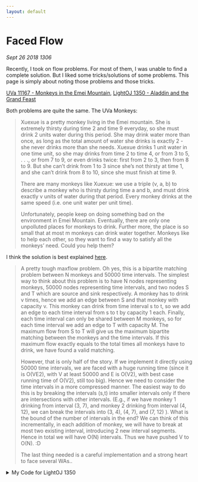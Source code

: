 ```yaml
---
layout: default
---
```


# Faced Flow
_Sept 26 2018 1306_

Recently, I took on flow problems. For most of them, I was unable to find a complete solution. But I liked some tricks/solutions of some problems. This page is simply about noting those problems and those tricks.

[UVa 11167 - Monkeys in the Emei Mountain](https://uva.onlinejudge.org/index.php?option=com_onlinejudge&Itemid=8&category=24&page=show_problem&problem=2108), [LightOJ 1350 - Aladdin and the Grand Feast](http://lightoj.com/volume_showproblem.php?problem=1350)

Both problems are quite the same. The UVa Monkeys:

> Xuexue is a pretty monkey living in the Emei mountain. She is extremely thirsty during time 2 and
time 9 everyday, so she must drink 2 units water during this period. She may drink water more than
once, as long as the total amount of water she drinks is exactly 2 - she never drinks more than she
needs. Xuexue drinks 1 unit water in one time unit, so she may drinks from time 2 to time 4, or from
3 to 5, . . ., or from 7 to 9, or even drinks twice: first from 2 to 3, then from 8 to 9. But she can’t drink
from 1 to 3 since she’s not thirsty at time 1, and she can’t drink from 8 to 10, since she must finish at
time 9.
> 
> There are many monkeys like Xuexue: we use a triple (v, a, b) to describe a monkey who is thirsty
during time a and b, and must drink exactly v units of water during that period. Every monkey drinks
at the same speed (i.e. one unit water per unit time).
> 
> Unfortunately, people keep on doing something bad on the environment in Emei Mountain. Eventually,
there are only one unpolluted places for monkeys to drink. Further more, the place is so small
that at most m monkeys can drink water together. Monkeys like to help each other, so they want to
find a way to satisfy all the monkeys’ need. Could you help them?

I think the solution is best explained [here](https://abitofcs.blogspot.com/2014/12/uva-11167-monkeys-in-emei-mountain.html).

> A pretty tough maxflow problem. Oh yes, this is a bipartite matching problem between N monkeys and 50000 time intervals. The simplest way to think about this problem is to have N nodes representing monkeys, 50000 nodes representing time intervals, and two nodes S and T which are source and sink respectively. A monkey has to drink v times, hence we add an edge between S and that monkey with capacity v. This monkey can drink from time interval s to t, so we add an edge to each time interval from s to t by capacity 1 each. Finally, each time interval can only be shared between M monkeys, so for each time interval we add an edge to T with capacity M. The maximum flow from S to T will give us the maximum bipartite matching between the monkeys and the time intervals. If this maximum flow exactly equals to the total times all monkeys have to drink, we have found a valid matching.
> 
> However, that is only half of the story. If we implement it directly using 50000 time intervals, we are faced with a huge running time (since it is O(VE2), with V at least 50000 and E is O(V2), with best case running time of O(V2), still too big). Hence we need to consider the time intervals in a more compressed manner. The easiest way to do this is by breaking the intervals (s,t) into smaller intervals only if there are intersections with other intervals. (E.g., if we have monkey 1 drinking from interval (3, 7), and monkey 2 drinking from interval (4, 12), we can break the intervals into (3, 4), (4, 7), and (7, 12) ). What is the bound of the number of intervals in the end? We can think of this incrementally, in each addition of monkey, we will have to break at most two existing interval, introducing 2 new interval segments. Hence in total we will have O(N) intervals. Thus we have pushed V to O(N). :D
> 
> The last thing needed is a careful implementation and a strong heart to face several WAs..

<details>
  <summary>My Code for LightOJ 1350</summary>
  <br/>
  
```cpp
const int MAX_E=25000;	// 60003;
const int MAX_V=160;	// 5003;
int ver[MAX_E],cap[MAX_E],nx[MAX_E],last[MAX_V],ds[MAX_V],st[MAX_V],now[MAX_V],edge_count,S,T;

void reset()
{
	memset(nx,-1,sizeof(nx));
	memset(last,-1,sizeof(last));
	edge_count=0;
}
inline void addedge(const int v,const int w,const int capacity,const int reverse_capacity)
{
	ver[edge_count]=w; cap[edge_count]=capacity; nx[edge_count]=last[v]; last[v]=edge_count++;
	ver[edge_count]=v; cap[edge_count]=reverse_capacity; nx[edge_count]=last[w]; last[w]=edge_count++;
}
bool bfs()
{
	memset(ds,-1,sizeof(ds));
	int a,b;
	a=b=0;
	st[0]=T;
	ds[T]=0;
	while (a<=b)
	{
		int v=st[a++];
		for (int w=last[v];w>=0;w=nx[w])
		{
			if (cap[w^1]>0 && ds[ver[w]]==-1)
			{
				st[++b]=ver[w];
				ds[ver[w]]=ds[v]+1;
			}
		}
	}
	return ds[S]>=0;
}
int dfs(int v,int cur)
{
	if (v==T) return cur;
	for (int &w=now[v];w>=0;w=nx[w])
	{
		if (cap[w]>0 && ds[ver[w]]==ds[v]-1)
		{
			int d=dfs(ver[w],min(cur,cap[w]));
			if (d)
			{
				cap[w]-=d;
				cap[w^1]+=d;
				return d;
			}
		}
	}
	return 0;
}
long long flow()
{
	long long res=0;
	while (bfs())
	{
		for (int i=0;i<MAX_V;i++) now[i]=last[i];
		while (1)
		{
			int tf=dfs(S,INF);
			res+=tf;
			if (!tf) break;
		}
	}
	return res;
}

const int N = 55, M = 10005, TC = 30;
int n, table, chair, e, ni, seats;
int a[N], d[N], f[N];
vector< pii > intervals;
int wedge[MAX_V][MAX_V];	// which edge
char who[M][TC];

void kompress() {
	vector< pii > v;
	for(int i=1; i<=n; ++i) {
		v.push_back(mp(a[i], 1));
		v.push_back(mp(d[i], -1));
	}
	sort(v.begin(), v.end());

	intervals.clear();
	int carry = 0;
	for(int i=1; i<(int) v.size(); ++i) {
		carry += v[i-1].ss;
		if(carry <= 0) continue;
		if(v[i-1].ff != v[i].ff) intervals.push_back(mp(v[i-1].ff, v[i].ff));
	}
}

inline bool intersex(pii &p, pii &q) {
	if(p.ff >= q.ss or p.ss <= q.ff) return false;
	return true;
}

bool fuk() {
	memset(wedge, -1, sizeof wedge);
	reset();
	S = 0, T = n+ni+1;
	ll req = 0;
	for(int i=0; i<ni; ++i) {
		int v = n+i+1;
		int len = intervals[i].ss - intervals[i].ff;
		for(int j=1; j<=n; ++j) {
			pii temp = mp(a[j], d[j]);
			if(!intersex(temp, intervals[i])) continue;
			wedge[j][v] = edge_count;
			addedge(j, v, len, 0);
		}
		addedge(v, T, seats*len, 0);
	}
	for(int i=1; i<=n; ++i) {
		req += f[i];
		addedge(S, i, f[i], 0);
	}
	return (req == flow());
}

inline char fuker(int id) {
	if(id <= 26) return ('a'+id-1);
	id -= 26;
	return ('A'+id-1);
}

void hookem() {
	for(int i=1; i<e; ++i) for(int j=1; j<=seats; ++j) who[i][j] = '.';
	for(int i=0; i<ni; ++i) {
		int v = n+i+1;
		int len = intervals[i].ss - intervals[i].ff;
		int cur = 0;
		for(int j=1; j<=n; ++j) {
			if(wedge[j][v] == -1) continue;
			int fl = len - cap[wedge[j][v]];
			while(fl--) {
				int col = cur/len;
				int row = cur - col*len;
				row += intervals[i].ff;
				col += 1;
				who[row][col] = fuker(j);
				++cur;
			}
		}
	}
}

void printem() {
	for(int i=1; i<e; ++i) {
		int temp = table;
		for(int j=1; j<=seats; ++j) {
			putchar(who[i][j]);
			if(j % chair == 0) {
				--temp;
				if(temp > 0) putchar('|');
			}
		}
		putchar('\n');
	}
}

int main() {
	int t, tc=0;
	scanf("%d", &t);

	while(t--) {
		scanf("%d %d %d %d", &n, &table, &chair, &e);
		for(int i=1; i<=n; ++i) scanf("%d %d %d", a+i, d+i, f+i);

		kompress();
		ni = intervals.size(), seats = table*chair;
		bool ok = fuk();
		
		printf("Case %d: %s\n", ++tc, (ok ? "Yes" : "No"));
		if(!ok) continue;
		hookem();
		printem();
	}

	return 0;
}
```

</details>
